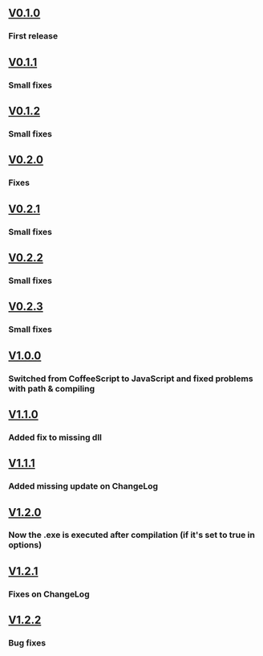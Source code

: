 ## [V0.1.0]()
### First release
## [V0.1.1]()
### Small fixes
## [V0.1.2]()
### Small fixes
## [V0.2.0]()
### Fixes
## [V0.2.1]()
### Small fixes
## [V0.2.2]()
### Small fixes
## [V0.2.3]()
### Small fixes
## [V1.0.0]()
### Switched from CoffeeScript to JavaScript and fixed problems with path & compiling
## [V1.1.0]()
### Added fix to missing dll
## [V1.1.1]()
### Added missing update on ChangeLog
## [V1.2.0]()
### Now the .exe is executed after compilation (if it's set to true in options)
## [V1.2.1]()
### Fixes on ChangeLog
## [V1.2.2]()
### Bug fixes
